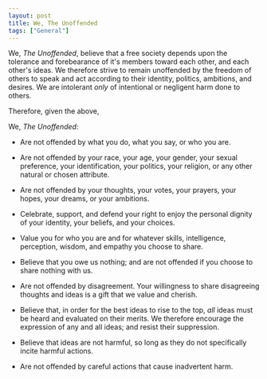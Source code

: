 ```yaml
---
layout: post
title: We, The Unoffended
tags: ["General"]
---
```

We, _The Unoffended_, believe that a free society depends upon the tolerance and forebearance of it's members toward each other, and each other's ideas.  We therefore strive to remain unoffended by the freedom of others to speak and act according to their identity, politics, ambitions, and desires.  We are intolerant _only_ of intentional or negligent harm done to others.

Therefore, given the above,

We, _The Unoffended_:

* Are not offended by what you do, what you say, or who you are.  

* Are not offended by your race, your age, your gender, your sexual preference, your identification, your politics, your religion, or any other natural or chosen attribute. 

* Are not offended by your thoughts, your votes, your prayers, your hopes, your dreams, or your ambitions.  

* Celebrate, support, and defend your right to enjoy the personal dignity of your identity, your beliefs, and your choices. 

* Value you for who you are and for whatever skills, intelligence, perception, wisdom, and empathy you choose to share. 

* Believe that you owe us nothing; and are not offended if you choose to share nothing with us.

* Are not offended by disagreement.  Your willingness to share disagreeing thoughts and ideas is a gift that we value and cherish.

* Believe that, in order for the best ideas to rise to the top, _all_ ideas must be heard and evaluated on their merits.  We therefore encourage the expression of any and all ideas; and resist their suppression.

* Believe that ideas are not harmful, so long as they do not specifically incite harmful actions.

* Are not offended by careful actions that cause inadvertent harm.
